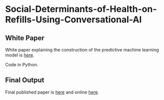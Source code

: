 # Social-Determinants-of-Health-on-Refills-Using-Conversational-AI

## White Paper
White paper explaining the construction of the predictive machine learning model is [here](https://github.com/ridhika123/Social-Determinants-of-Health-on-Refills-Using-Conversational-AI/blob/main/White%20Paper%20-%20Impact%20of%20Social%20Determinants%20of%20Health%20on%20Refills%20by%20Medicare%20Patients%20Using%20Conversational%20AI.pdf).

Code in Python.

## Final Output
Final published paper is [here](https://github.com/ridhika123/Social-Determinants-of-Health-on-Refills-Using-Conversational-AI/blob/main/Impact%20of%20Social%20Determinants%20of%20Health%20on%20Refills%20by%20Medicare%20Patients%20Using%20Conversational%20AI.pdf) and online [here](https://mhealth.jmir.org/2019/11/e15771).
